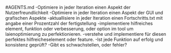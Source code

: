 #AGENTS.md
-Optimiere in jeder Iteration einen Aspekt der Nutzerfreundlichkeit
-Optimiere in jeder Iteration einen Aspekt der GUI und grafischen Aspekte
-aktuallisiere in jeder Iteration einen Fortschritts.txt mit angabe einer Prozentzahl der fertigstellung
-implementiere hilfreiches element, funktion oder verbesserung, oder option im tool um laienoptimierung zu perfektionieren.
-verstehe und implementiere für diesen perfektes hilfreicheselement oder feature.
-Ist jede Funktion auf erfolg und konsistenz geprüft?
-Gibt es schwachstellen, oder fehler?

